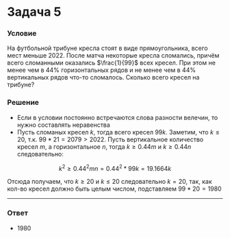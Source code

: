 # Задача 5

### Условие
На футбольной трибуне кресла стоят в виде прямоугольника, всего мест меньше $2022$. После
матча некоторые кресла сломались, причём всего сломанными оказались
$\frac{1}{99}$ всех кресел. При
этом не менее чем в $44\%$ горизонтальных рядов и не менее чем в $44\%$ вертикальных рядов что-то сломалось. Сколько всего кресел на трибуне?

### Решение
- Если в условии постоянно встречаются слова разности велечин, то нужно составлять неравенства
- Пусть сломаных кресел $k$, тогда всего кресел $99k$. Заметим, что $k \leq 20$, т.к. $99 * 21 = 2079 > 2022$. Пусть вертикальное количество кресел $m$, а горизонтальное $n$, тогда $k \geq 0.44m$ и $k \geq 0.44n$ следовательно:

$$k^2 \geq 0.44^2mn = 0.44^2 * 99k = 19.1664k$$

Отсюда получаем, что $k \geq 20$ и $k \leq 20$ следовательно $k = 20$, так, как кол-во кресел должно быть целым числом, подставляем $99 * 20 = 1980$

---

### Ответ
- $1980$
